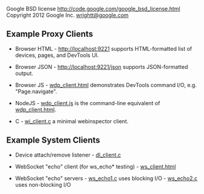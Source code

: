 Google BSD license <http://code.google.com/google_bsd_license.html>
Copyright 2012 Google Inc.  <wrightt@google.com>

Example Proxy Clients
---------------------

- Browser HTML
   \- <http://localhost:9221> supports HTML-formatted list of devices, pages, and DevTools UI.

- Browser JSON
   \- <http://localhost:9221/json> supports JSON-formatted output.

- Browser JS
   \- [wdp_client.html](wdp_client.html) demonstrates DevTools command I/O, e.g. "Page.navigate".

- NodeJS
   \- [wdp_client.js](wdp_client.js) is the command-line equivalent of [wdp_client.html](wdp_client.html).

- C
   \- [wi_client.c](wi_client.c) a minimal webinspector client.


Example System Clients
----------------------

- Device attach/remove listener
   \- [dl_client.c](dl_client.c)

- WebSocket "echo" client (for ws_echo* testing)
   \- [ws_client.html](ws_client.html)

- WebSocket "echo" servers
   \- [ws_echo1.c](ws_echo1.c) uses blocking I/O
   \- [ws_echo2.c](ws_echo2.c) uses non-blocking I/O
